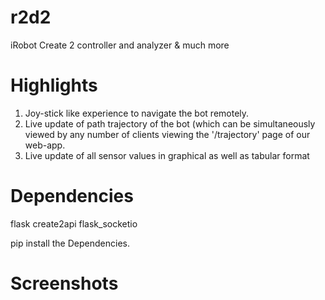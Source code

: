 # r2d2
iRobot Create 2 controller and analyzer &amp; much more

# Highlights
1. Joy-stick like experience to navigate the bot remotely.
2. Live update of path trajectory of the bot (which can be simultaneously viewed by any number of clients viewing the '/trajectory' page of our web-app.
3. Live update of all sensor values in graphical as well as tabular format

# Dependencies
flask
create2api
flask_socketio

pip install the Dependencies.

# Screenshots
